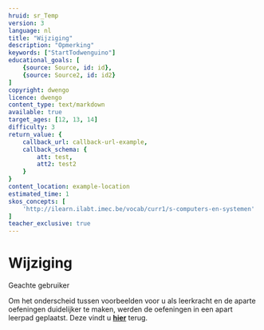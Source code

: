 ```yaml
---
hruid: sr_Temp
version: 3
language: nl
title: "Wijziging"
description: "Opmerking"
keywords: ["StartTodwenguino"]
educational_goals: [
    {source: Source, id: id}, 
    {source: Source2, id: id2}
]
copyright: dwengo
licence: dwengo
content_type: text/markdown
available: true
target_ages: [12, 13, 14]
difficulty: 3
return_value: {
    callback_url: callback-url-example,
    callback_schema: {
        att: test,
        att2: test2
    }
}
content_location: example-location
estimated_time: 1
skos_concepts: [
    'http://ilearn.ilabt.imec.be/vocab/curr1/s-computers-en-systemen'
]
teacher_exclusive: true
---
```


#  Wijziging

Geachte gebruiker 

 Om het onderscheid tussen voorbeelden voor u als leerkracht en de aparte oefeningen duidelijker te maken, werden de oefeningen in een apart leerpad geplaatst. Deze vindt u [**hier**](https://www.dwengo.org/socialerobot2oefeningen "Oefeningen") terug.
